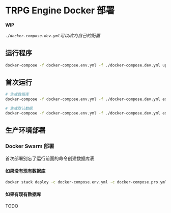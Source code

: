 # TRPG Engine Docker 部署

**WIP**

*`./docker-compose.dev.yml`可以改为自己的配置*

## 运行程序
```bash
docker-compose -f docker-compose.env.yml -f ./docker-compose.dev.yml up -d
```

## 首次运行

```bash
# 生成数据库
docker-compose -f docker-compose.env.yml -f ./docker-compose.dev.yml exec -- trpg-server npm run db:migrate:run

# 生成默认数据
docker-compose -f docker-compose.env.yml -f ./docker-compose.dev.yml exec -- trpg-server npm run db:seeder:run
```

## 生产环境部署

### Docker Swarm 部署

首次部署别忘了运行前面的命令创建数据库表

#### 如果没有现有数据库

```bash
docker stack deploy -c docker-compose.env.yml -c docker-compose.pro.yml trpg_engine
```

#### 如果有现有数据库

TODO
